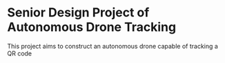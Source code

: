 # Senior Design Project of Autonomous Drone Tracking
This project aims to construct an autonomous drone capable of tracking a QR code

